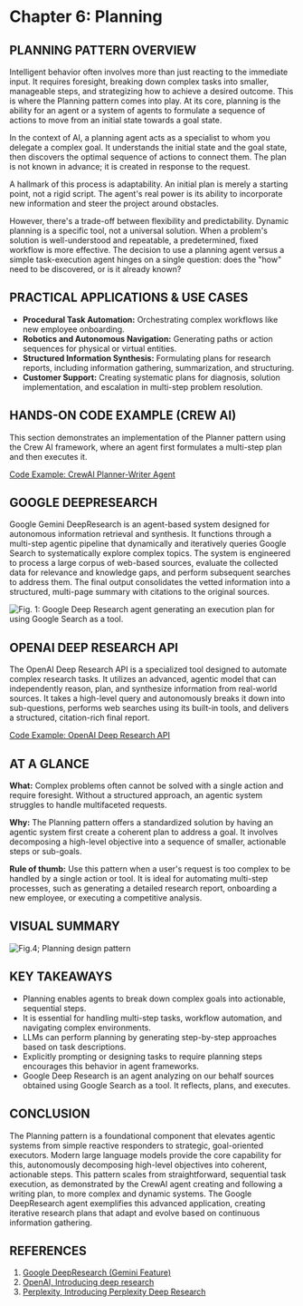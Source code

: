 # Chapter 6: Planning

## PLANNING PATTERN OVERVIEW

Intelligent behavior often involves more than just reacting to the immediate input. It requires foresight, breaking down complex tasks into smaller, manageable steps, and strategizing how to achieve a desired outcome. This is where the Planning pattern comes into play. At its core, planning is the ability for an agent or a system of agents to formulate a sequence of actions to move from an initial state towards a goal state.

In the context of AI, a planning agent acts as a specialist to whom you delegate a complex goal. It understands the initial state and the goal state, then discovers the optimal sequence of actions to connect them. The plan is not known in advance; it is created in response to the request.

A hallmark of this process is adaptability. An initial plan is merely a starting point, not a rigid script. The agent's real power is its ability to incorporate new information and steer the project around obstacles.

However, there's a trade-off between flexibility and predictability. Dynamic planning is a specific tool, not a universal solution. When a problem's solution is well-understood and repeatable, a predetermined, fixed workflow is more effective. The decision to use a planning agent versus a simple task-execution agent hinges on a single question: does the "how" need to be discovered, or is it already known?

## PRACTICAL APPLICATIONS & USE CASES

-   **Procedural Task Automation:** Orchestrating complex workflows like new employee onboarding.
-   **Robotics and Autonomous Navigation:** Generating paths or action sequences for physical or virtual entities.
-   **Structured Information Synthesis:** Formulating plans for research reports, including information gathering, summarization, and structuring.
-   **Customer Support:** Creating systematic plans for diagnosis, solution implementation, and escalation in multi-step problem resolution.

## HANDS-ON CODE EXAMPLE (CREW AI)

This section demonstrates an implementation of the Planner pattern using the Crew AI framework, where an agent first formulates a multi-step plan and then executes it.

[Code Example: CrewAI Planner-Writer Agent](../../snippets/planning-crewai-planner-writer-agent.py)

## GOOGLE DEEPRESEARCH

Google Gemini DeepResearch is an agent-based system designed for autonomous information retrieval and synthesis. It functions through a multi-step agentic pipeline that dynamically and iteratively queries Google Search to systematically explore complex topics. The system is engineered to process a large corpus of web-based sources, evaluate the collected data for relevance and knowledge gaps, and perform subsequent searches to address them. The final output consolidates the vetted information into a structured, multi-page summary with citations to the original sources.

![Fig. 1: Google Deep Research agent generating an execution plan for using Google Search as a tool.](placeholder_for_fig1.png)

## OPENAI DEEP RESEARCH API

The OpenAI Deep Research API is a specialized tool designed to automate complex research tasks. It utilizes an advanced, agentic model that can independently reason, plan, and synthesize information from real-world sources. It takes a high-level query and autonomously breaks it down into sub-questions, performs web searches using its built-in tools, and delivers a structured, citation-rich final report.

[Code Example: OpenAI Deep Research API](../../snippets/planning-openai-deep-research-api.py)

## AT A GLANCE

**What:** Complex problems often cannot be solved with a single action and require foresight. Without a structured approach, an agentic system struggles to handle multifaceted requests.

**Why:** The Planning pattern offers a standardized solution by having an agentic system first create a coherent plan to address a goal. It involves decomposing a high-level objective into a sequence of smaller, actionable steps or sub-goals.

**Rule of thumb:** Use this pattern when a user's request is too complex to be handled by a single action or tool. It is ideal for automating multi-step processes, such as generating a detailed research report, onboarding a new employee, or executing a competitive analysis.

## VISUAL SUMMARY

![Fig.4; Planning design pattern](placeholder_for_fig4.png)

## KEY TAKEAWAYS

*   Planning enables agents to break down complex goals into actionable, sequential steps.
*   It is essential for handling multi-step tasks, workflow automation, and navigating complex environments.
*   LLMs can perform planning by generating step-by-step approaches based on task descriptions.
*   Explicitly prompting or designing tasks to require planning steps encourages this behavior in agent frameworks.
*   Google Deep Research is an agent analyzing on our behalf sources obtained using Google Search as a tool. It reflects, plans, and executes.

## CONCLUSION

The Planning pattern is a foundational component that elevates agentic systems from simple reactive responders to strategic, goal-oriented executors. Modern large language models provide the core capability for this, autonomously decomposing high-level objectives into coherent, actionable steps. This pattern scales from straightforward, sequential task execution, as demonstrated by the CrewAI agent creating and following a writing plan, to more complex and dynamic systems. The Google DeepResearch agent exemplifies this advanced application, creating iterative research plans that adapt and evolve based on continuous information gathering.

## REFERENCES

1.  [Google DeepResearch (Gemini Feature)](https://gemini.google.com)
2.  [OpenAI, Introducing deep research](https://openai.com/index/introducing-deep-research/)
3.  [Perplexity, Introducing Perplexity Deep Research](https://www.perplexity.ai/hub/blog/introducing-perplexity-deep-research)
